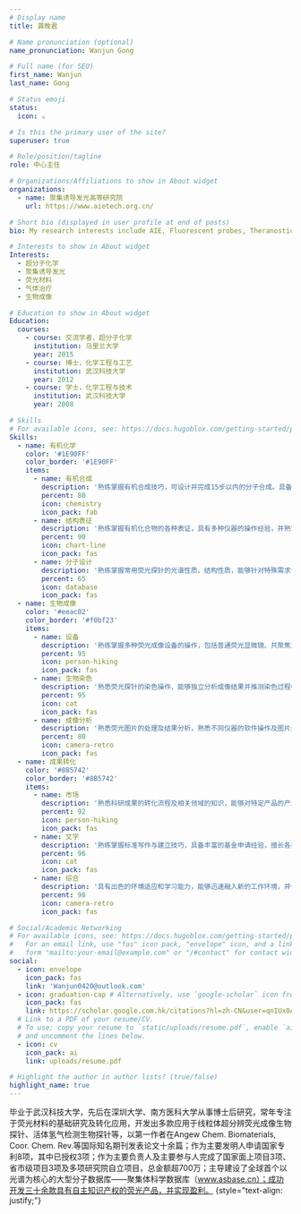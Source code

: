 ```yaml
---
# Display name
title: 龚晚君

# Name pronunciation (optional)
name_pronunciation: Wanjun Gong

# Full name (for SEO)
first_name: Wanjun
last_name: Gong

# Status emoji
status:
  icon: ☕️

# Is this the primary user of the site?
superuser: true

# Role/position/tagline
role: 中心主任

# Organizations/Affiliations to show in About widget
organizations:
  - name: 聚集诱导发光高等研究院
    url: https://www.aietech.org.cn/

# Short bio (displayed in user profile at end of posts)
bio: My research interests include AIE, Fluorescent probes, Theranostics, industrialization.

# Interests to show in About widget
Interests:
  - 超分子化学
  - 聚集诱导发光
  - 荧光材料
  - 气体治疗
  - 生物成像

# Education to show in About widget
Education:
  courses:
    - course: 交流学者，超分子化学
      institution: 马里兰大学
      year: 2015
    - course: 博士，化学工程与工艺
      institution: 武汉科技大学
      year: 2012
    - course: 学士，化学工程与技术
      institution: 武汉科技大学
      year: 2008

# Skills
# For available icons, see: https://docs.hugoblox.com/getting-started/page-builder/#icons
Skills:
  - name: 有机化学
    color: '#1E90FF'
    color_border: '#1E90FF'
    items:
      - name: 有机合成
        description: '熟练掌握有机合成技巧，可设计并完成15步以内的分子合成。具备高效、准确的实验经验和能力，'
        percent: 80
        icon: chemistry
        icon_pack: fab
      - name: 结构表征
        description: '熟练掌握有机化合物的各种表证，具有多种仪器的操作经验，并熟掌握表证结果的分析。'
        percent: 90
        icon: chart-line
        icon_pack: fas
      - name: 分子设计
        description: '熟练掌握常用荧光探针的光谱性质、结构性质，能够针对特殊需求设计分子结构。具有细胞器染色、离子特异性识别、细菌特异性标记、免疫组化、qPCR、化学发光等荧光探针的设计经验。'
        percent: 65
        icon: database
        icon_pack: fas
  - name: 生物成像
    color: '#eeac02'
    color_border: '#f0bf23'
    items:
      - name: 设备
        description: '熟练掌握多种荧光成像设备的操作，包括普通荧光显微镜、共聚焦激光显微镜、小动物 3D 成像、STORM 超分辨荧光显微镜、STED 超分辨荧光显微镜。'
        percent: 95
        icon: person-hiking
        icon_pack: fas
      - name: 生物染色
        description: '熟悉荧光探针的染色操作，能够独立分析成像结果并推测染色过程中的问题，依此解决荧光探针的不足。'
        percent: 95
        icon: cat
        icon_pack: fas
      - name: 成像分析
        description: '熟悉荧光图片的处理及结果分析，熟悉不同仪器的软件操作及图片处理，熟悉 Imagej 的图片处理'
        percent: 80
        icon: camera-retro
        icon_pack: fas
  - name: 成果转化
    color: '#8B5742'
    color_border: '#8B5742'
    items:
      - name: 市场
        description: '熟悉科研成果的转化流程及相关领域的知识，能够对特定产品的产业化潜力进行定性且定量的判断，对专业领域的市场需求敏感，能够根据市场需求快速的调整产业化方向。'
        percent: 92
        icon: person-hiking
        icon_pack: fas
      - name: 文字
        description: '熟练掌握标准写作与建立技巧，具备丰富的基金申请经验，擅长各类基金的策划、撰写与申请。'
        percent: 96
        icon: cat
        icon_pack: fas
      - name: 综合
        description: '具有出色的环境适应和学习能力，能够迅速融入新的工作环境，并快速掌握新的工作内容和技能，确保高效地完成任务。'
        percent: 98
        icon: camera-retro
        icon_pack: fas

# Social/Academic Networking
# For available icons, see: https://docs.hugoblox.com/getting-started/page-builder/#icons
#   For an email link, use "fas" icon pack, "envelope" icon, and a link in the
#   form "mailto:your-email@example.com" or "/#contact" for contact widget.
social:
  - icon: envelope
    icon_pack: fas
    link: 'Wanjun0420@outlook.com'
  - icon: graduation-cap # Alternatively, use `google-scholar` icon from `ai` icon pack
    icon_pack: fas
    link: https://scholar.google.com.hk/citations?hl=zh-CN&user=qnIUx0AAAAAJ
  # Link to a PDF of your resume/CV.
  # To use: copy your resume to `static/uploads/resume.pdf`, enable `ai` icons in `params.yaml`,
  # and uncomment the lines below.
  - icon: cv
    icon_pack: ai
    link: uploads/resume.pdf

# Highlight the author in author lists? (true/false)
highlight_name: true
---
```


毕业于武汉科技大学，先后在深圳大学、南方医科大学从事博士后研究，常年专注于荧光材料的基础研究及转化应用，开发出多款应用于线粒体超分辨荧光成像生物探针、活体氢气检测生物探针等，以第一作者在Angew Chem. Biomaterials, Coor. Chem. Rev.等国际知名期刊发表论文十余篇；作为主要发明人申请国家专利8项，其中已授权3项；作为主要负责人及主要参与人完成了国家面上项目3项、省市级项目3项及多项研究院自立项目，总金额超700万；主导建设了全球首个以光谱为核心的大型分子数据库——聚集体科学数据库（www.asbase.cn）；成功开发三十余款具有自主知识产权的荧光产品，并实现盈利。
{style="text-align: justify;"}
